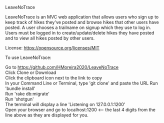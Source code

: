 LeaveNoTrace

LeaveNoTrace is an MVC web application that allows users who sign up to keep track of hikes they've posted and browse hikes that other users have posted.  A user chooses a trailname on signup which they use to log in. Users must be logged in to create/update/delete hikes they have posted and to view all hikes posted by other users.  

License: https://opensource.org/licenses/MIT

To use LeaveNoTrace: 

Go to https://github.com/HMoreira2020/LeaveNoTrace<br>
Click Clone or Download<br>
Click the clipboard icon next to the link to copy<br>
In your Command Line or Terminal, type 'git clone' and paste the URL
Run 'bundle install'<br>
Run 'rake db:migrate'<br>
Run 'shotgun'<br>
    The terminal will display a line 'Listening on 127.0.0.1:1200'<br>
Open your browser and go to localhost:1200 <-- the last 4 digits from the line above as they are displayed for you.


